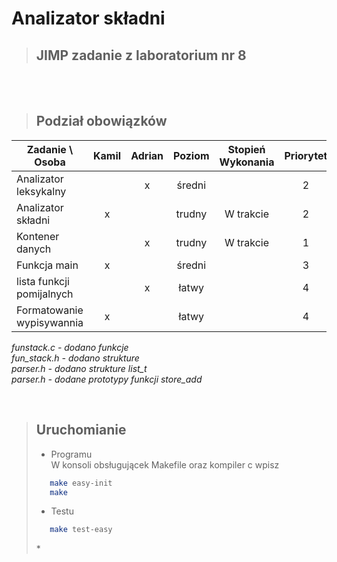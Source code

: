 # Analizator składni

> ## JIMP zadanie z laboratorium nr 8

<br/>
<br/>

> ## Podział obowiązków

| Zadanie \ Osoba           | Kamil | Adrian | Poziom | Stopień Wykonania | Priorytet |
| ------------------------- | :---: | :----: | :----: | :---------------: | :-------: |
| Analizator leksykalny     |       |   x    | średni |                   |     2     |
| Analizator składni        |   x   |        | trudny |     W trakcie     |     2     |
| Kontener danych           |       |   x    | trudny |     W trakcie     |     1     |
| Funkcja main              |   x   |        | średni |                   |     3     |
| lista funkcji pomijalnych |       |   x    | łatwy  |                   |     4     |
| Formatowanie wypisywannia |   x   |        | łatwy  |                   |     4     |

_funstack.c - dodano funkcje\
 fun_stack.h - dodano strukture\
 parser.h - dodano strukture list_t\
 parser.h - dodane prototypy funkcji store_add_

<br/>

> ## Uruchomianie
>
> -   Programu\
>     W konsoli obsługującek Makefile oraz kompiler c wpisz
>
> ```bash
>    make easy-init
>    make
> ```
>
> -   Testu
>
> ```bash
>    make test-easy
> ```
>
> \*

